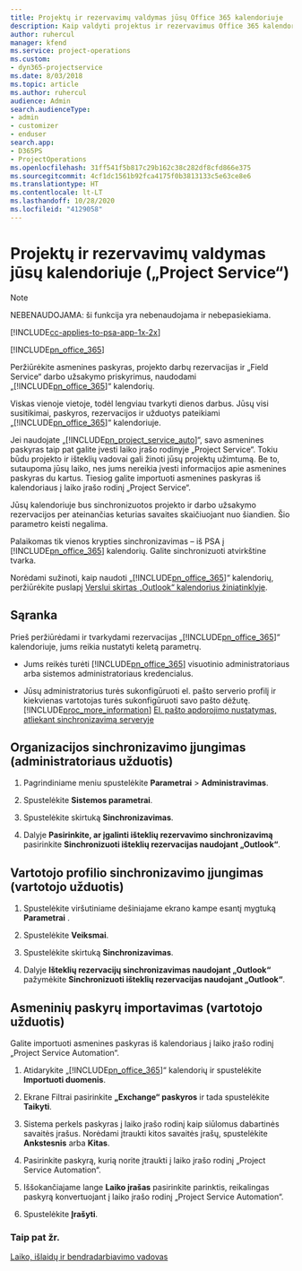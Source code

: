 ```yaml
---
title: Projektų ir rezervavimų valdymas jūsų Office 365 kalendoriuje
description: Kaip valdyti projektus ir rezervavimus Office 365 kalendoriuje?
author: ruhercul
manager: kfend
ms.service: project-operations
ms.custom:
- dyn365-projectservice
ms.date: 8/03/2018
ms.topic: article
ms.author: ruhercul
audience: Admin
search.audienceType:
- admin
- customizer
- enduser
search.app:
- D365PS
- ProjectOperations
ms.openlocfilehash: 31ff541f5b817c29b162c38c282df8cfd866e375
ms.sourcegitcommit: 4cf1dc1561b92fca4175f0b3813133c5e63ce8e6
ms.translationtype: HT
ms.contentlocale: lt-LT
ms.lasthandoff: 10/28/2020
ms.locfileid: "4129058"
---
```

# <a name="manage-projects-and-bookings-in-your-calendar-project-service"></a>Projektų ir rezervavimų valdymas jūsų kalendoriuje („Project Service“)

> [!Note]
> NEBENAUDOJAMA: ši funkcija yra nebenaudojama ir nebepasiekiama.

[!INCLUDE[cc-applies-to-psa-app-1x-2x](../includes/cc-applies-to-psa-app-1x-2x.md)]

[!INCLUDE[pn_office_365](../includes/pn-office-365.md)] 

Peržiūrėkite asmenines paskyras, projekto darbų rezervacijas ir „Field Service“ darbo užsakymo priskyrimus, naudodami „[!INCLUDE[pn_office_365](../includes/pn-office-365.md)]“ kalendorių.  
  
 Viskas vienoje vietoje, todėl lengviau tvarkyti dienos darbus. Jūsų visi susitikimai, paskyros, rezervacijos ir užduotys pateikiami „[!INCLUDE[pn_office_365](../includes/pn-office-365.md)]“ kalendoriuje.  
  
 Jei naudojate „[!INCLUDE[pn_project_service_auto](../includes/pn-project-service-auto.md)]“, savo asmenines paskyras taip pat galite įvesti laiko įrašo rodinyje „Project Service“. Tokiu būdu projekto ir išteklių vadovai gali žinoti jūsų projektų užimtumą. Be to, sutaupoma jūsų laiko, nes jums nereikia įvesti informacijos apie asmenines paskyras du kartus. Tiesiog galite importuoti asmenines paskyras iš kalendoriaus į laiko įrašo rodinį „Project Service“.  
  
 Jūsų kalendoriuje bus sinchronizuotos projekto ir darbo užsakymo rezervacijos per ateinančias keturias savaites skaičiuojant nuo šiandien. Šio parametro keisti negalima.  
  
 Palaikomas tik vienos krypties sinchronizavimas – iš PSA į [!INCLUDE[pn_office_365](../includes/pn-office-365.md)] kalendorių. Galite sinchronizuoti atvirkštine tvarka. 
  
 Norėdami sužinoti, kaip naudoti „[!INCLUDE[pn_office_365](../includes/pn-office-365.md)]“ kalendorių, peržiūrėkite puslapį [Verslui skirtas „Outlook“ kalendorius žiniatinklyje](https://support.office.com/article/Calendar-in-Outlook-on-the-web-for-business-5219c457-d1fe-4c2f-9032-1a816b88e936).  
  
## <a name="setup"></a>Sąranka  
 Prieš peržiūrėdami ir tvarkydami rezervacijas „[!INCLUDE[pn_office_365](../includes/pn-office-365.md)]“ kalendoriuje, jums reikia nustatyti keletą parametrų.  
  
- Jums reikės turėti [!INCLUDE[pn_office_365](../includes/pn-office-365.md)] visuotinio administratoriaus arba sistemos administratoriaus kredencialus.  
  
- Jūsų administratorius turės sukonfigūruoti el. pašto serverio profilį ir kiekvienas vartotojas turės sukonfigūruoti savo pašto dėžutę. [!INCLUDE[proc_more_information](../includes/proc-more-information.md)] [El. pašto apdorojimo nustatymas, atliekant sinchronizavimą serveryje](https://docs.microsoft.com/dynamics365/customerengagement/on-premises/admin/set-up-server-side-synchronization-of-email-appointments-contacts-and-tasks)  
  
## <a name="turn-on-synchronization-for-your-organization-admin-task"></a>Organizacijos sinchronizavimo įjungimas (administratoriaus užduotis)  
  
1.  Pagrindiniame meniu spustelėkite **Parametrai** > **Administravimas**.  
  
2.  Spustelėkite **Sistemos parametrai**.  
  
3.  Spustelėkite skirtuką **Sinchronizavimas**.  
  
4.  Dalyje **Pasirinkite, ar įgalinti išteklių rezervavimo sinchronizavimą** pasirinkite **Sinchronizuoti išteklių rezervacijas naudojant „Outlook“**.  
  
## <a name="turn-on-synchronization-for-your-user-profile-user-task"></a>Vartotojo profilio sinchronizavimo įjungimas (vartotojo užduotis)  
  
1.  Spustelėkite viršutiniame dešiniajame ekrano kampe esantį mygtuką **Parametrai** .  
  
2.  Spustelėkite **Veiksmai**.  
  
3.  Spustelėkite skirtuką **Sinchronizavimas**.  
  
4.  Dalyje **Išteklių rezervacijų sinchronizavimas naudojant „Outlook“** pažymėkite **Sinchronizuoti išteklių rezervacijas naudojant „Outlook“**.  
  
## <a name="import-your-personal-appointments-user-task"></a>Asmeninių paskyrų importavimas (vartotojo užduotis)  
 Galite importuoti asmenines paskyras iš kalendoriaus į laiko įrašo rodinį „Project Service Automation“.  
  
1. Atidarykite „[!INCLUDE[pn_office_365](../includes/pn-office-365.md)]“ kalendorių ir spustelėkite **Importuoti duomenis**.  
  
2. Ekrane Filtrai pasirinkite **„Exchange“ paskyros** ir tada spustelėkite **Taikyti**.  
  
3. Sistema perkels paskyras į laiko įrašo rodinį kaip siūlomus dabartinės savaitės įrašus. Norėdami įtraukti kitos savaitės įrašų, spustelėkite **Ankstesnis** arba **Kitas**.  
  
4. Pasirinkite paskyrą, kurią norite įtraukti į laiko įrašo rodinį „Project Service Automation“.  
  
5. Iššokančiajame lange **Laiko įrašas** pasirinkite parinktis, reikalingas paskyrą konvertuojant į laiko įrašo rodinį „Project Service Automation“.  
  
6. Spustelėkite **Įrašyti**.  
  
### <a name="see-also"></a>Taip pat žr.  
 [Laiko, išlaidų ir bendradarbiavimo vadovas](../psa/time-expense-collaboration-guide.md)
